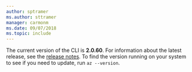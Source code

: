 ```yaml
---
author: sptramer
ms.author: sttramer
manager: carmonm
ms.date: 09/07/2018
ms.topic: include
---
```

The current version of the CLI is __2.0.60__. For information about the latest release, see the [release notes](../release-notes-azure-cli.md). To find the version running on your system to see if you need to update, run `az --version`.

